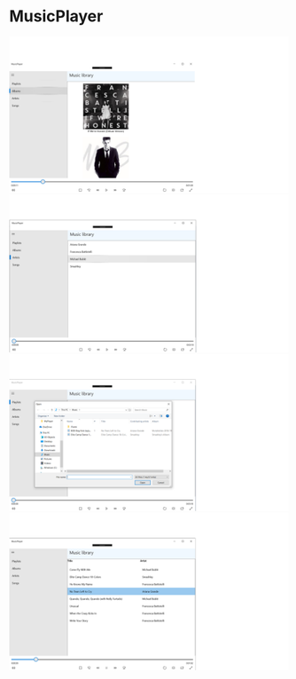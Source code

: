 # MusicPlayer
![](Images/Albums.png)
![](Images/Artists.png)
![](Images/Playlists.png)
![](Images/Songs.png)

